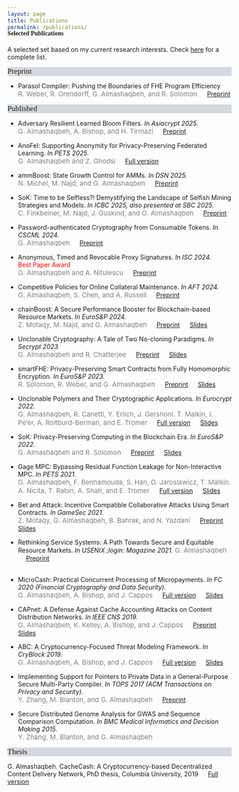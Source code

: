```yaml
---
layout: page
title: Publications
permalink: /publications/
---
```


<h4 style="font-family: 'Comic Sans MS'; margin-top: -30px;">Selected Publications</h4>

A selected set based on my current research interests. Check [here](https://scholar.google.com/citations?hl=en&user=QKIkII0AAAAJ&view_op=list_works&sortby=pubdate) for a complete list.<br/>

<div style="font-family: 'Comic Sans MS'; font-size:17px; background-color:rgb(213, 216, 220);margin-bottom:6px;">Preprint</div> 

* Parasol Compiler: Pushing the Boundaries of FHE Program Efficiency<br/>
  <span style="color:grey; font-size:15px;">R. Weber, R. Orendorff, G. Almashaqbeh, and R. Solomon</span> &emsp; [Preprint](https://eprint.iacr.org/2025/1144.pdf)<br/>


<div style="font-family: 'Comic Sans MS'; font-size:17px; background-color:rgb(213, 216, 220);margin-bottom:6px;">Published</div> 

* Adversary Resilient Learned Bloom Filters. _In Asiacrypt 2025._<br/> <span style="color:grey; font-size:15px;">G. Almashaqbeh, A. Bishop, and H. Tirmazi</span> &emsp; [Preprint](https://eprint.iacr.org/2024/754.pdf)<br/>

* AnoFel: Supporting Anonymity for Privacy-Preserving Federated Learning. _In PETS 2025._<br/> <span style="color:grey; font-size:15px;">G. Almashaqbeh and Z. Ghodsi</span> &emsp; [Full version](https://petsymposium.org/popets/2025/popets-2025-0051.pdf)<br/>

* ammBoost: State Growth Control for AMMs. _In DSN 2025._<br/> <span style="color:grey; font-size:15px;">N. Michel, M. Najd, and G. Almashaqbeh</span> &emsp; [Preprint](https://eprint.iacr.org/2024/1021)<br/>

* SoK: Time to be Selfless?! Demystifying the Landscape of Selfish Mining Strategies and Models. _In ICBC 2025, also presented at SBC 2025._<br/> <span style="color:grey; font-size:15px;">C. Finkbeiner, M. Najd, J. Guskind, and G. Almashaqbeh</span> &emsp; [Preprint](https://eprint.iacr.org/2025/43)<br/>

* Password-authenticated Cryptography from Consumable Tokens. _In CSCML 2024._<br/> <span style="color:grey; font-size:15px;">G. Almashaqbeh</span> &emsp; [Preprint](https://eprint.iacr.org/2024/1283)<br/>

* Anonymous, Timed and Revocable Proxy Signatures. _In ISC 2024._ &emsp;<span style="color:red;">Best Paper Award</span><br/> <span style="color:grey; font-size:15px;">G. Almashaqbeh and A. Nitulescu</span>  &emsp; [Preprint](https://eprint.iacr.org/2023/833)<br/>

* Competitive Policies for Online Collateral Maintenance. _In AFT 2024._<br/> <span style="color:grey; font-size:15px;">G. Almashaqbeh, S. Chen, and A. Russell</span> &emsp; [Preprint](https://eprint.iacr.org/2024/1022)<br/>

* chainBoost: A Secure Performance Booster for Blockchain-based Resource Markets. _In EuroS&P 2024._<br/> <span style="color:grey; font-size:15px;">Z. Motaqy, M. Najd, and G. Almashaqbeh</span> &emsp; [Preprint](https://eprint.iacr.org/2024/1020) &emsp; [Slides](../slides/chainboost-eurosp-2024.pdf)<br/>

* Unclonable Cryptography: A Tale of Two No-cloning Paradigms. _In Secrypt 2023._<br/> <span style="color:grey; font-size:15px;">G. Almashaqbeh and R. Chatterjee</span> &emsp; [Preprint](https://eprint.iacr.org/2023/702) &emsp; [Slides](../slides/secrypt23.pdf)<br/>

* smartFHE: Privacy-Preserving Smart Contracts from Fully Homomorphic Encryption. _In EuroS&P 2023._<br/> <span style="color:grey; font-size:15px;">R. Solomon, R. Weber, and G. Almashaqbeh</span> &emsp; [Preprint](https://eprint.iacr.org/2021/133) &emsp; [Slides](../slides/smartfhe.pdf) <br/>

* Unclonable Polymers and Their Cryptographic Applications. _In Eurocrypt 2022._<br/> <span style="color:grey; font-size:15px;">G. Almashaqbeh, R. Canetti, Y. Erlich, J. Gershoni. T. Malkin, I. Pe’er, A. Roitburd-Berman, and E. Tromer</span> &emsp; [Full version](https://eprint.iacr.org/2022/658) &emsp; [Slides](../slides/eurocrypt22.pdf)<br/>

* SoK: Privacy-Preserving Computing in the Blockchain Era. _In EuroS&P 2022._<br/> <span style="color:grey; font-size:15px;">G. Almashaqbeh and R. Solomon</span> &emsp; [Preprint](https://eprint.iacr.org/2021/727.pdf) &emsp; [Slides](../slides/sok-eurosp22.pdf)<br/>

* Gage MPC: Bypassing Residual Function Leakage for Non-Interactive MPC. _In PETS 2021._<br/> <span style="color:grey; font-size:15px;">G. Almashaqbeh, F. Benhamouda, S. Han, D. Jaroslawicz, T. Malkin. A. Nicita, T. Rabin, A. Shah, and E. Tromer</span> &emsp; [Full version](https://eprint.iacr.org/2021/256) &emsp; [Slides](../slides/gagempc-pets-2021.pdf)<br/>

* Bet and Attack: Incentive Compatible Collaborative Attacks Using Smart Contracts. _In GameSec 2021._<br/> <span style="color:grey; font-size:15px;">Z. Motaqy, G. Almashaqbeh, B. Bahrak, and N. Yazdani</span> &emsp; [Preprint](https://arxiv.org/pdf/2010.12280.pdf) &emsp; [Slides](../slides/gamesec21.pdf)<br/>

* Rethinking Service Systems: A Path Towards Secure and Equitable Resource Markets. _In USENIX ;login: Magazine 2021._ <span style="color:grey; font-size:15px;">G. Almashaqbeh</span> &emsp; [Preprint](./preprint/almashaqbeh-login-21.pdf)<br/><br/>

* MicroCash: Practical Concurrent Processing of Micropayments. _In FC 2020 (Financial Cryptography and Data Security)._<br/> <span style="color:grey; font-size:15px;">G. Almashaqbeh, A. Bishop, and J. Cappos</span> &emsp; [Full version](https://arxiv.org/abs/1911.08520) &emsp; [Slides](../slides/microcash-fc-2020.pdf)<br/>
  
* CAPnet: A Defense Against Cache Accounting Attacks on Content Distribution Networks. _In IEEE CNS 2019._<br/> <span style="color:grey; font-size:15px;">G. Almashaqbeh, K. Kelley, A. Bishop, and J. Cappos</span> &emsp; [Preprint](https://arxiv.org/abs/1906.10272) &emsp; [Slides](../slides/capnet-cns-2019.pdf)<br/>

* ABC: A Cryptocurrency-Focused Threat Modeling Framework. _In CryBlock 2019._<br/> <span style="color:grey; font-size:15px;">G. Almashaqbeh, A. Bishop, and J. Cappos</span> &emsp; [Full version](https://arxiv.org/abs/1903.03422) &emsp; [Slides](../slides/abc-cryblock-2019.pdf)<br/>

* Implementing Support for Pointers to Private Data in a General-Purpose Secure Multi-Party Compiler. _In TOPS 2017 (ACM Transactions on Privacy and Security)._<br/> <span style="color:grey; font-size:15px;">Y. Zhang, M. Blanton, and G. Almashaqbeh</span> &emsp; [Preprint](https://arxiv.org/abs/1509.01763)<br/>

* Secure Distributed Genome Analysis for GWAS and Sequence Comparison Computation. _In BMC Medical Informatics and Decision Making 2015._<br/> <span style="color:grey; font-size:15px;">Y. Zhang, M. Blanton, and G. Almashaqbeh</span> 


<div style="font-family: 'Comic Sans MS'; font-size:17px; background-color:rgb(213, 216, 220);margin-bottom:6px;">Thesis</div> 

G. Almashaqbeh. CacheCash: A Cryptocurrency-based Decentralized Content Delivery Network, PhD thesis, Columbia University, 2019 &emsp; [Full version](https://academiccommons.columbia.edu/doi/10.7916/d8-kmv2-7n57)

